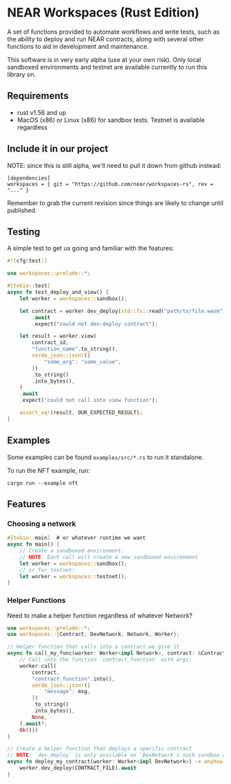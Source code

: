 # NEAR Workspaces (Rust Edition)
A set of functions provided to automate workflows and write tests, such as the ability to deploy and run NEAR contracts, along with several other functions to aid in development and maintenance.

This software is in very early alpha (use at your own risk). Only local sandboxed environments and testnet are available currently to run this library on.

## Requirements
- rust v1.56 and up
- MacOS (x86) or Linux (x86) for sandbox tests. Testnet is available regardless

## Include it in our project
NOTE: since this is still alpha, we'll need to pull it down from github instead:
```
[dependencies]
workspaces = { git = "https://github.com/near/workspaces-rs", rev = "..." }
```
Remember to grab the current revision since things are likely to change until published.

## Testing
A simple test to get us going and familiar with the features:

```rust
#![cfg(test)]

use workspaces::prelude::*;

#[tokio::test]
async fn test_deploy_and_view() {
    let worker = workspaces::sandbox();

    let contract = worker.dev_deploy(std::fs::read("path/to/file.wasm"))
        .await
        .expect("could not dev-deploy contract");

    let result = worker.view(
        contract_id,
        "function_name".to_string(),
        serde_json::json!({
            "some_arg": "some_value",
        })
        .to_string()
        .into_bytes(),
    )
    .await
    .expect("could not call into view function");

    assert_eq!(result, OUR_EXPECTED_RESULT);
}
```

## Examples
Some examples can be found `examples/src/*.rs` to run it standalone.

To run the NFT example, run:
```
cargo run --example nft
```

## Features

### Choosing a network

```rust
#[tokio::main]  # or whatever runtime we want
async fn main() {
    // Create a sandboxed environment.
    // NOTE: Each call will create a new sandboxed environment
    let worker = workspaces::sandbox();
    // or for testnet:
    let worker = workspaces::testnet();
}
```

### Helper Functions

Need to make a helper function regardless of whatever Network?

```rust
use workspaces::prelude::*;
use workspaces::{Contract, DevNetwork, Network, Worker};

// Helper function that calls into a contract we give it
async fn call_my_func(worker: Worker<impl Network>, contract: &Contract) -> anyhow::Result<()> {
    // Call into the function `contract_function` with args:
    worker.call(
        contract,
        "contract_function".into(),
        serde_json::json!({
            "message": msg,
        })
        .to_string()
        .into_bytes(),
        None,
    ).await?;
    Ok(())
}

// Create a helper function that deploys a specific contract
// NOTE: `dev_deploy` is only available on `DevNetwork`s such sandbox and testnet.
async fn deploy_my_contract(worker: Worker<impl DevNetwork>) -> anyhow::Result<Contract> {
    worker.dev_deploy(CONTRACT_FILE).await
}
```

